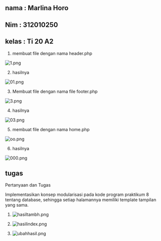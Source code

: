## nama     : Marlina Horo
## Nim      : 312010250
## kelas    : Ti 20 A2


1. membuat file dengan nama header.php


![1.png](Gambar/1.png)

2. hasilnya


![01.png](Gambar/01.png)


3. Membuat file dengan nama file footer.php

![3.png](Gambar/3.png)


4. hasilnya

![03.png](Gambar/03.png)

5. membuat file dengan nama home.php

![oo.png](Gambar/00.png)


6. hasilnya


![000.png](Gambar/000.png)


## tugas

Pertanyaan dan Tugas

Implementasikan konsep modularisasi pada kode program praktikum 8 tentang
database, sehingga setiap halamannya memiliki template tampilan yang sama.

1. ![hasiltambh.png](Gambar/hasiltambh.png)


2.  ![hasilindex.png](Gambar/hasilindex.png)

3.  ![ubahhasil.png](Gambar/ubahhasil.png)









